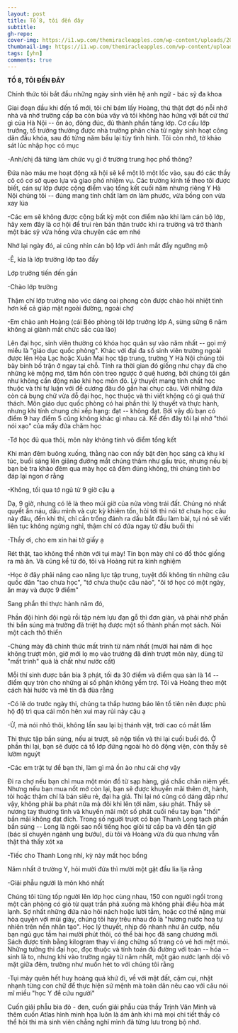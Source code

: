 ```yaml
---
layout: post
title: Tổ 8, tôi đến đây
subtitle: 
gh-repo: 
cover-img: https://i1.wp.com/themiracleapples.com/wp-content/uploads/2021/04/study_cover.jpg
thumbnail-img: https://i1.wp.com/themiracleapples.com/wp-content/uploads/2021/04/study_cover.jpg
tags: [yhn]
comments: true
---
```

**TỔ 8, TÔI ĐẾN ĐÂY**

Chính thức tôi bắt đầu những ngày sinh viên hệ anh ngữ - bác sỹ đa khoa

Giai đoạn đầu khi đến tổ mới, tôi chỉ bám lấy Hoàng, thú thật đợt đó nỗi nhớ nhà và nhớ trường cấp ba còn bủa vây và tôi không hào hứng với bất cứ thứ gì của Hà Nội -- ồn ào, đông đúc, đủ thành phần tầng lớp. Cơ cấu lớp trưởng, tổ trưởng thường được nhà trường phân chia từ ngày sinh hoạt công dân đầu khóa, sau đó từng năm bầu lại tùy tình hình. Tôi còn nhớ, tờ khảo sát lúc nhập học có mục

-Anh/chị đã từng làm chức vụ gì ở trường trung học phổ thông?

Đứa nào máu me hoạt động xã hội sẽ kể một lô một lốc vào, sau đó các thầy cô có cơ sở quẹo lựa và giao phó nhiệm vụ. Các trường kinh tế theo tôi được biết, cán sự lớp được cộng điểm vào tổng kết cuối năm nhưng riêng Y Hà Nội chúng tôi -- đúng mang tính chất làm ơn làm phước, vừa bồng con vừa xay lúa

-Các em sẽ không được cộng bất kỳ một con điểm nào khi làm cán bộ lớp, hãy xem đây là cơ hội để trui rèn bản thân trước khi ra trường và trở thành một bác sỹ vừa hồng vừa chuyên các em nhé

Nhớ lại ngày đó, ai cũng nhìn cán bộ lớp với ánh mắt đầy ngưỡng mộ

-Ê, kia là lớp trưởng lớp tao đấy

Lớp trưởng tiến đến gần

-Chào lớp trưởng

Thậm chí lớp trưởng nào vóc dáng oai phong còn được chào hỏi nhiệt tình hơn kể cả giáp mặt ngoài đường, ngoài chợ

-Em chào anh Hoàng (cái Béo phòng tôi lớp trưởng lớp A, sừng sững 6 năm không ai giành mất chức sắc của lão)

Lên đại học, sinh viên thường có khóa học quân sự vào năm nhất -- gọi mỹ miều là "giáo dục quốc phòng". Khác với đại đa số sinh viên trường ngoài được lên Hòa Lạc hoặc Xuân Mai học tập trung, trường Y Hà Nội chúng tôi bày binh bố trận ở ngay tại chỗ. Tính ra thời gian đó giống như chạy đà cho những kẻ mộng mơ, tâm hồn còn treo ngược ở quê hương, bởi chúng tôi gần như không cần động não khi học môn đó. Lý thuyết mang tính chất học thuộc và thi tự luận với đề cương đâu đó gần hai chục câu. Với những đứa còn cả bụng chữ vừa đỗ đại học, học thuộc và thi viết không có gì quá thử thách. Môn giáo dục quốc phòng có hai phần thi: lý thuyết và thực hành, nhưng khi tính chung chỉ xếp hạng: đạt -- không đạt. Bởi vậy dù bạn có điểm 9 hay điểm 5 cũng không khác gì nhau cả. Kể đến đây tôi lại nhớ "thói nói xạo" của mấy đứa chăm học

-Tớ học đủ qua thôi, môn này không tính vô điểm tổng kết

Khi màn đêm buông xuống, thằng nào con nấy bật đèn học sáng cả khu kí túc, buổi sáng lên giảng đường mắt chúng thâm như gấu trúc, nhưng nếu bị bạn bè tra khảo đêm qua mày học cả đêm đúng không, thì chúng tỉnh bơ đáp lại ngon ơ rằng

-Không, tối qua tớ ngủ từ 9 giờ cậu ạ

Dạ, 9 giờ, nhưng có lẽ là theo múi giờ của nửa vòng trái đất. Chúng nó nhất quyết ẩn náu, dấu mình và cực kỳ khiêm tốn, hỏi tới thì nói tớ chưa học câu này đâu, đến khi thi, chỉ cần trống đánh ra dấu bắt đầu làm bài, tụi nó sẽ viết liên tục không ngừng nghỉ, thậm chí có đứa ngay từ đầu buổi thi

-Thầy ơi, cho em xin hai tờ giấy ạ

Rét thật, tao không thể nhờn với tụi mày! Tin bọn mày chỉ có đổ thóc giống ra mà ăn. Và cũng kể từ đó, tôi và Hoàng rút ra kinh nghiệm

-Học ở đây phải nâng cao năng lực tập trung, tuyệt đối không tin những câu quốc dân "tao chưa học", "tớ chưa thuộc câu nào", "ôi tớ học có một ngày, ăn may và được 9 điểm"

Sang phần thi thực hành năm đó,

Phần đội hình đội ngũ rồi tập ném lựu đạn gỗ thì đơn giản, và phải nhờ phần thi bắn súng mà trường đã triệt hạ được một số thành phần mọt sách. Nói một cách thô thiển

-Chúng mày đã chính thức mất trinh từ năm nhất (mười hai năm đi học không trượt môn, giờ mới lọ mọ vào trường đã dính trượt môn này, dùng từ "mất trinh" quả là chất như nước cất)

Mỗi thí sinh được bắn bia 3 phát, tối đa 30 điểm và điểm qua sàn là 14 -- điểm quy tròn cho những ai số phận không yểm trợ. Tôi và Hoàng theo một cách hài hước và mê tín đã đùa rằng

-Có lẽ do trước ngày thi, chúng ta thắp hương báo lên tổ tiên nên được phù hộ độ trì qua cái môn hên xui may rủi này cậu ạ

-Ừ, mà nói nhỏ thôi, không lần sau lại bị thánh vật, trời cao có mắt lắm

Thi thực tập bắn súng, nếu ai trượt, sẽ nộp tiền và thi lại cuối buổi đó. Ở phần thi lại, bạn sẽ được cả tổ lớp đứng ngoài hò dô động viện, còn thầy sẽ lườm nguýt

-Các em trật tự để bạn thi, làm gì mà ồn ào như cái chợ vậy

Đi ra chợ nếu bạn chỉ mua một món đồ từ sạp hàng, giá chắc chắn niêm yết. Nhưng nếu bạn mua nốt mớ còn lại, bạn sẽ được khuyến mãi thêm ớt, hành, tỏi hoặc thậm chí là bán siêu rẻ, đại hạ giá. Thi lại nó cũng có dáng dấp như vậy, không phải ba phát nữa mà đôi khi lên tới năm, sáu phát. Thầy sẽ nương tay thương tình và khuyến mãi một số phát cuối nếu tay bạn "thối" bắn mãi không đạt đích. Trong số người trượt có bạn Thanh Long tạch phần bắn súng -- Long là ngôi sao nổi tiếng học giỏi từ cấp ba và đến tận giờ (bác sĩ chuyên ngành ung bướu), dù tôi và Hoàng vừa đủ qua nhưng vẫn thật thà thấy xót xa

-Tiếc cho Thanh Long nhỉ, kỳ này mất học bổng

Năm nhất ở trường Y, hỏi mười đứa thì mười một gật đầu lia lịa rằng

-Giải phẫu người là môn khó nhất

Chúng tôi từng tốp người lên lớp học cùng nhau, 150 con người ngồi trong một căn phòng có gió từ quạt trần phả xuống mà không phải điều hòa mát lạnh. Sợ nhất những đứa nào hôi nách hoặc lười tắm, hoặc cơ thể nặng mùi hòa quyện với mùi giày, chúng tôi hay trêu nhau đó là "hương nước hoa tự nhiên trên nền nhân tạo". Học lý thuyết, nhịp độ nhanh như ăn cướp, nếu bạn ngủ gục tầm hai mười phút thôi, có thể bài học đã sang chương mới. Sách được tính bằng kilogram thay vì áng chừng số trang có vẻ hơi mệt mỏi. Những tưởng thi đại học, đọc thuộc và tính toán đủ đường với toán -- hóa -- sinh là to, nhưng khi vào trường ngày từ năm nhất, một gáo nước lạnh dội vô mặt giữa đêm, trường như muốn hét to với chúng tôi rằng

-Tụi mày quên hết huy hoàng quá khứ đi, về với mặt đất, cặm cụi, nhặt nhạnh từng con chữ để thực hiện sứ mệnh mà toàn dân nêu cao với câu nói mĩ miều "học Y để cứu người"

Cuốn giải phẫu bìa đỏ - đen, cuốn giải phẫu của thầy Trịnh Văn Minh và thêm cuốn Atlas hình minh họa luôn là ám ảnh khi mà mọi chi tiết thầy có thể hỏi thi mà sinh viên chẳng nghĩ mình đã từng lưu trong bộ nhớ.